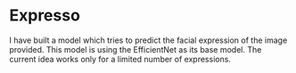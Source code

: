 # Expresso
I have built a model which tries to predict the facial expression of the image provided. This model is using the EfficientNet as its base model. The current idea works only for a limited number of expressions.
